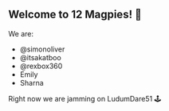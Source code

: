 ## Welcome to 12 Magpies! 👋

We are:

* @simonoliver
* @itsakatboo
* @rexbox360
* Emily
* Sharna

Right now we are jamming on LudumDare51 🕹
